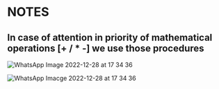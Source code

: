 # NOTES

## In case of attention in priority of mathematical operations [+ / * -] we use those procedures

![WhatsApp Image 2022-12-28 at 17 34 36](https://user-images.githubusercontent.com/99830416/209836315-8e85d13e-aad3-4139-ab3f-608b44ebca37.jpg)

![WhatsApp Imacge 2022-12-28 at 17 34 36](https://user-images.githubusercontent.com/99830416/209836321-0d911eba-9d03-486e-b290-f3fd586bcf53.jpg)
